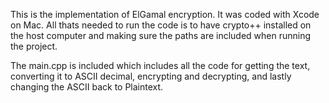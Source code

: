 
This is the implementation of ElGamal encryption. It was coded with Xcode on Mac.
All thats needed to run the code is to have crypto++ installed on the host computer and making sure the paths are included when running the project.

The main.cpp is included which includes all the code for getting the text, converting it to ASCII decimal, encrypting and decrypting, and lastly changing the ASCII back to Plaintext.
